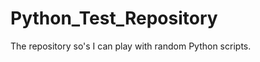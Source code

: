 Python_Test_Repository
======================

The repository so's I can play with random Python scripts.
